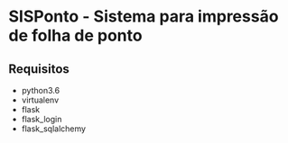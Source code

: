 # SISPonto - Sistema para impressão de folha de ponto

## Requisitos
- python3.6
- virtualenv
- flask
- flask_login
- flask_sqlalchemy
